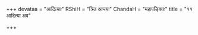 +++
devataa = "आदित्याः"
RShiH = "त्रित आप्त्यः"
ChandaH = "महापङ्क्तिः"
title = "११ आदित्या अव"

+++
